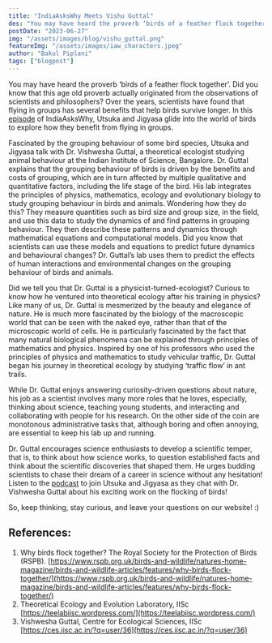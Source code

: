 ```yaml
---
title: "IndiaAsksWhy Meets Vishu Guttal"
des: "You may have heard the proverb ‘birds of a feather flock together’. Did you know that this age old proverb actually originated from the observations of scientists and philosophers? Over the years, scientists have found that flying in groups has several benefits that help birds survive longer. In the third episode of season 01 of IndiaAsksWhy, Utsuka and Jigyasa glide into the world of birds to explore how they benefit from flying in groups."
postDate: "2023-06-27"
img: "/assets/images/blog/vishu_guttal.png"
featureImg: "/assets/images/iaw_characters.jpeg"
author: "Bakul Piplani"
tags: ["blogpost"]
---
```

You may have heard the proverb ‘birds of a feather flock together’. Did you know that this age old proverb actually originated from the observations of scientists and philosophers? Over the years, scientists have found that flying in groups has several benefits that help birds survive longer. In this [episode](https://www.indiaaskswhy.org/episode/2022-01-20-why-do-birds-fly-in-groups/) of IndiaAsksWhy, Utsuka and Jigyasa glide into the world of birds to explore how they benefit from flying in groups.

Fascinated by the grouping behaviour of some bird species, Utsuka and Jigyasa talk with Dr. Vishwesha Guttal, a theoretical ecologist studying animal behaviour at the Indian Institute of Science, Bangalore. Dr. Guttal explains that the grouping behaviour of birds is driven by the benefits and costs of grouping, which are in turn affected by multiple qualitative and quantitative factors, including the life stage of the bird. His lab integrates the principles of physics, mathematics, ecology and evolutionary biology to study grouping behaviour in birds and animals. Wondering how they do this? They measure quantities such as bird size and group size, in the field, and use this data to study the dynamics of and find patterns in grouping behaviour. They then describe these patterns and dynamics through mathematical equations and computational models. Did you know that scientists can use these models and equations to predict future dynamics and behavioural changes? Dr. Guttal’s lab uses them to predict the effects of human interactions and environmental changes on the grouping behaviour of birds and animals.

Did we tell you that Dr. Guttal is a physicist-turned-ecologist? Curious to know how he ventured into theoretical ecology after his training in physics? Like many of us, Dr. Guttal is mesmerized by the beauty and elegance of nature. He is much more fascinated by the biology of the macroscopic world that can be seen with the naked eye, rather than that of the microscopic world of cells. He is particularly fascinated by the fact that many natural biological phenomena can be explained through principles of mathematics and physics. Inspired by one of his professors who used the principles of physics and mathematics to study vehicular traffic, Dr. Guttal began his journey in theoretical ecology by studying ‘traffic flow’ in ant trails.

While Dr. Guttal enjoys answering curiosity-driven questions about nature, his job as a scientist involves many more roles that he loves, especially, thinking about science, teaching young students, and interacting and collaborating with people for his research. On the other side of the coin are monotonous administrative tasks that, although boring and often annoying, are essential to keep his lab up and running.

Dr. Guttal encourages science enthusiasts to develop a scientific temper, that is, to think about how science works, to question established facts and think about the scientific discoveries that shaped them. He urges budding scientists to chase their dream of a career in science without any hesitation! Listen to the [podcast](https://www.indiaaskswhy.org/episode/2022-01-20-why-do-birds-fly-in-groups/) to join Utsuka and Jigyasa as they chat with Dr. Vishwesha Guttal about his exciting work on the flocking of birds!

So, keep thinking, stay curious, and leave your questions on our website! :)
 
## References:
1. Why birds flock together? The Royal Society for the Protection of Birds (RSPB). [https://www.rspb.org.uk/birds-and-wildlife/natures-home-magazine/birds-and-wildlife-articles/features/why-birds-flock-together/](https://www.rspb.org.uk/birds-and-wildlife/natures-home-magazine/birds-and-wildlife-articles/features/why-birds-flock-together/)
2. Theoretical Ecology and Evolution Laboratory, IISc [https://teelabiisc.wordpress.com/](https://teelabiisc.wordpress.com/)
3. Vishwesha Guttal, Centre for Ecological Sciences, IISc [https://ces.iisc.ac.in/?q=user/36](https://ces.iisc.ac.in/?q=user/36)